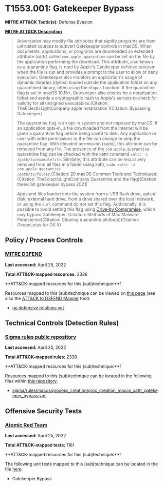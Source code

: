 # T1553.001: Gatekeeper Bypass
**MITRE ATT&CK Tactic(s):** Defense Evasion

**[MITRE ATT&CK Description](https://attack.mitre.org/techniques/T1553/001)**
<blockquote>Adversaries may modify file attributes that signify programs are from untrusted sources to subvert Gatekeeper controls in macOS. When documents, applications, or programs are downloaded an extended attribute (xattr) called <code>com.apple.quarantine</code> can be set on the file by the application performing the download. This attribute, also known as a quarantine flag, is read by Apple's Gatekeeper defense program when the file is run and provides a prompt to the user to allow or deny execution. Gatekeeper also monitors an application's usage of dynamic libraries (dylibs) loaded outside the application folder on any quarantined binary, often using the <code>dlopen</code> function. If the quarantine flag is set in macOS 10.15+, Gatekeeper also checks for a notarization ticket and sends a cryptographic hash to Apple's servers to check for validity for all unsigned executables.(Citation: TheEclecticLightCompany apple notarization )(Citation: Bypassing Gatekeeper)

The quarantine flag is an opt-in system and not imposed by macOS. If an application opts-in, a file downloaded from the Internet will be given a quarantine flag before being saved to disk. Any application or user with write permissions to the file can change or strip the quarantine flag. With elevated permission (sudo), this attribute can be removed from any file. The presence of the <code>com.apple.quarantine</code> quarantine flag can be checked with the xattr command <code>xattr -l /path/to/examplefile</code>. Similarly, this attribute can be recursively removed from all files in a folder using xattr, <code>sudo xattr -d com.apple.quarantine /path/to/folder</code>.(Citation: 20 macOS Common Tools and Techniques)(Citation: TheEclecticLightCompany Quarantine and the flag)(Citation: theevilbit gatekeeper bypass 2021)

Apps and files loaded onto the system from a USB flash drive, optical disk, external hard drive, from a drive shared over the local network, or using the <code>curl</code> command do not set this flag. Additionally, it is possible to avoid setting this flag using [Drive-by Compromise](https://attack.mitre.org/techniques/T1189), which may bypass Gatekeeper. (Citation: Methods of Mac Malware Persistence)(Citation: Clearing quarantine attribute)(Citation: OceanLotus for OS X)</blockquote>
## Policy / Process Controls
### [MITRE D3FEND](https://d3fend.mitre.org/)
**Last accessed:** April 25, 2022

**Total ATT&CK-mapped resources:** 2328

**ATT&CK-mapped resources for this (sub)technique:**1

Resources mapped to this (sub)technique can be viewed on [this page](https://d3fend.mitre.org/) (see also the [ATT&CK to D3FEND Mapper](https://d3fend.mitre.org/tools/attack-mapper) tool):

* [no defensive relations yet](https://d3fend.mitre.org/techniques/d3f:nodefensiverelationsyet)

## Technical Controls (Detection Rules)
### [Sigma rules public repository](https://github.com/SigmaHQ/sigma)
**Last accessed:** April 25, 2022

**Total ATT&CK-mapped rules:** 2330

**ATT&CK-mapped resources for this (sub)technique:**1

Resources mapped to this (sub)technique can be located in the following files within [this repository](https://github.com/SigmaHQ/sigma/tree/master/rules):

* [sigma/rules/macos/process_creation/proc_creation_macos_xattr_gatekeeper_bypass.yml](https://github.com/SigmaHQ/sigma/blob/master/rules/macos/process_creation/proc_creation_macos_xattr_gatekeeper_bypass.yml)


## Offensive Security Tests
### [Atomic Red Team](https://github.com/redcanaryco/atomic-red-team)
**Last accessed:** April 25, 2022

**Total ATT&CK-mapped tests:** 1161

**ATT&CK-mapped resources for this (sub)technique:**1

The following unit tests mapped to this (sub)technique can be located in the file [here](https://github.com/redcanaryco/atomic-red-team/tree/master/atomics/T1553.001/T1553.001.yaml):

* Gatekeeper Bypass

